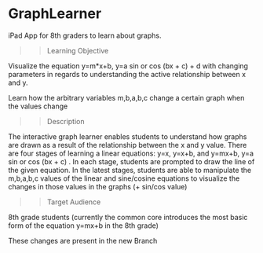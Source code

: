 # GraphLearner
iPad App for 8th graders to learn about graphs.

>> Learning Objective

Visualize the equation y=m*x+b, y=a sin or cos (bx + c) + d with changing parameters in regards to understanding the active relationship between x and y.

Learn how the arbitrary variables m,b,a,b,c change a certain graph when the values change

>> Description

The interactive graph learner enables students to understand how graphs are drawn as a result of the relationship between the x and y value. There are four stages of learning a linear equations: y=x, y=x+b, and y=mx+b,  y=a sin or cos (bx + c) . In each stage, students are prompted to draw the line of the given equation. In the latest stages, students are able to manipulate the m,b,a,b,c values of the linear and sine/cosine equations to visualize the changes in those values in the graphs (+ sin/cos value)

>> Target Audience

8th grade students (currently the common core introduces the most basic form of the equation y=mx+b in the 8th grade)

These changes are present in the new Branch

